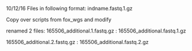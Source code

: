 
10/12/16
Files in following format:
indname.fastq.1.gz

Copy over scripts from fox_wgs and modify

renamed 2 files:
165506_additional.1.fastq.gz : 165506_additional.fastq.1.gz

165506_additional.2.fastq.gz : 165506_additional.fastq.2.gz


